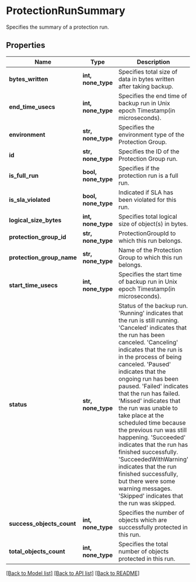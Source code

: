 # ProtectionRunSummary

Specifies the summary of a protection run.

## Properties
Name | Type | Description | Notes
------------ | ------------- | ------------- | -------------
**bytes_written** | **int, none_type** | Specifies total size of data in bytes written after taking backup. | [optional] 
**end_time_usecs** | **int, none_type** | Specifies the end time of backup run in Unix epoch Timestamp(in microseconds). | [optional] 
**environment** | **str, none_type** | Specifies the environment type of the Protection Group. | [optional] 
**id** | **str, none_type** | Specifies the ID of the Protection Group run. | [optional] 
**is_full_run** | **bool, none_type** | Specifies if the protection run is a full run. | [optional] 
**is_sla_violated** | **bool, none_type** | Indicated if SLA has been violated for this run. | [optional] 
**logical_size_bytes** | **int, none_type** | Specifies total logical size of object(s) in bytes. | [optional] 
**protection_group_id** | **str, none_type** | ProtectionGroupId to which this run belongs. | [optional] 
**protection_group_name** | **str, none_type** | Name of the Protection Group to which this run belongs. | [optional] 
**start_time_usecs** | **int, none_type** | Specifies the start time of backup run in Unix epoch Timestamp(in microseconds). | [optional] 
**status** | **str, none_type** | Status of the backup run. &#39;Running&#39; indicates that the run is still running. &#39;Canceled&#39; indicates that the run has been canceled. &#39;Canceling&#39; indicates that the run is in the process of being canceled. &#39;Paused&#39; indicates that the ongoing run has been paused. &#39;Failed&#39; indicates that the run has failed. &#39;Missed&#39; indicates that the run was unable to take place at the scheduled time because the previous run was still happening. &#39;Succeeded&#39; indicates that the run has finished successfully. &#39;SucceededWithWarning&#39; indicates that the run finished successfully, but there were some warning messages. &#39;Skipped&#39; indicates that the run was skipped. | [optional] 
**success_objects_count** | **int, none_type** | Specifies the number of objects which are successfully protected in this run. | [optional] 
**total_objects_count** | **int, none_type** | Specifies the total number of objects protected in this run. | [optional] 

[[Back to Model list]](../README.md#documentation-for-models) [[Back to API list]](../README.md#documentation-for-api-endpoints) [[Back to README]](../README.md)


